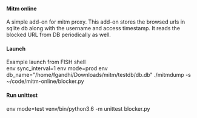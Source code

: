 #### Mitm online
A simple add-on for mitm proxy. This add-on stores the browsed urls in sqlite db along with the username and access timestamp.
It reads the blocked URL from DB periodically as well.

#### Launch
Example launch from FISH shell<br/>
 env sync_interval=1 env mode=prod env db_name="/home/fgandhi/Downloads/mitm/testdb/db.db" ./mitmdump -s ~/code/mitm-online/blocker.py

#### Run unittest
env mode=test venv/bin/python3.6 -m unittest blocker.py
